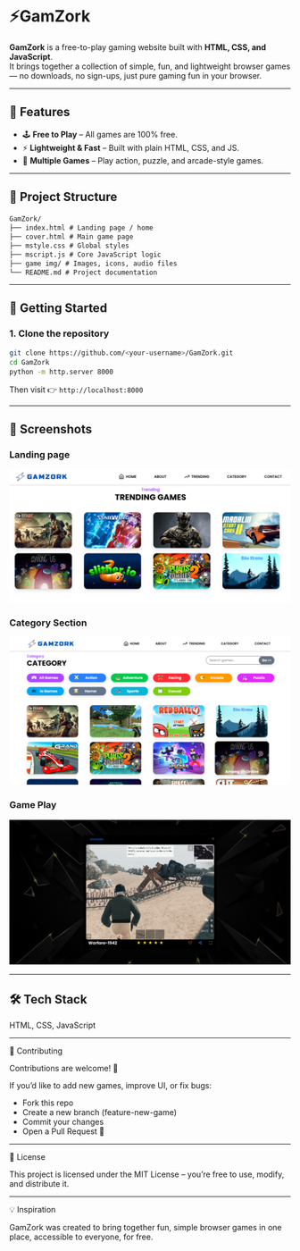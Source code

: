 # ⚡GamZork

**GamZork** is a free-to-play gaming website built with **HTML, CSS, and JavaScript**.  
It brings together a collection of simple, fun, and lightweight browser games — no downloads, no sign-ups, just pure gaming fun in your browser.  

---

## 🌟 Features
- 🕹️ **Free to Play** – All games are 100% free.  
- ⚡ **Lightweight & Fast** – Built with plain HTML, CSS, and JS.   
- 🎯 **Multiple Games** – Play action, puzzle, and arcade-style games.    

---

## 📂 Project Structure
```
GamZork/
├── index.html # Landing page / home
├── cover.html # Main game page
├── mstyle.css # Global styles
├── mscript.js # Core JavaScript logic
├── game img/ # Images, icons, audio files
└── README.md # Project documentation
```
---

## 🚀 Getting Started

### 1. Clone the repository
```bash
git clone https://github.com/<your-username>/GamZork.git
cd GamZork
python -m http.server 8000
```
Then visit 👉 `http://localhost:8000`

---

## 📸 Screenshots
### Landing page
![Landing Screenshot](./game%20img/landing.png)

### Category Section
![Category section](./game%20img/category.png)

### Game Play
![Game play](./game%20img/game_play.png)

---

## 🛠️ Tech Stack

HTML, CSS, JavaScript

---

🤝 Contributing

Contributions are welcome! 🎉

If you’d like to add new games, improve UI, or fix bugs:

- Fork this repo
- Create a new branch (feature-new-game)
- Commit your changes
- Open a Pull Request 🚀

---

📜 License

This project is licensed under the MIT License – you’re free to use, modify, and distribute it.

---

💡 Inspiration

GamZork was created to bring together fun, simple browser games in one place, accessible to everyone, for free.

